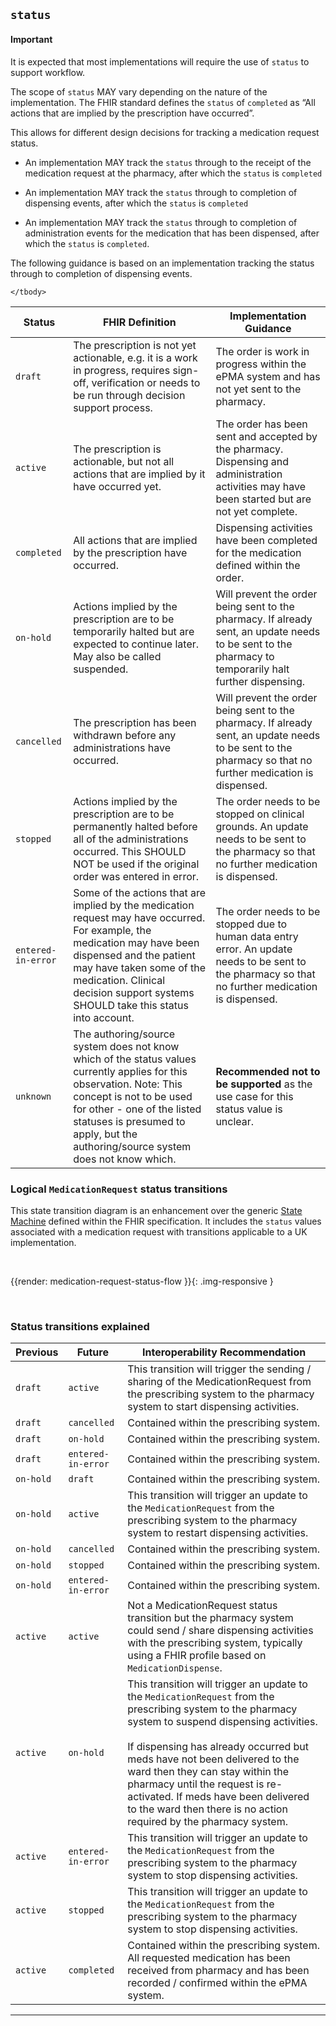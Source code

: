 ## `status`

<div markdown="span" class="alert alert-warning" role="alert"><i class="fa fa-information"></i><h4>Important</h4>
It is expected that most implementations will require the use of <code>status</code> to support workflow.
</div>

The scope of `status` MAY vary depending on the nature of the implementation. The FHIR standard defines the `status` of `completed` as “All actions that are implied by the prescription have occurred”. 

This allows for different design decisions for tracking a medication request status.

- An implementation MAY track the `status` through to the receipt of the medication request at the pharmacy, after which the `status` is `completed`

- An implementation MAY track the `status` through to completion of dispensing events, after which the `status` is `completed`

- An implementation MAY track the `status` through to completion of administration events for the medication that has been dispensed, after which the `status` is `completed`.


The following guidance is based on an implementation tracking the status through to completion of dispensing events.

<table id="assets">
    <thead>
        <tr>
            <th>Status</th>
            <th>FHIR Definition</th>
            <th>Implementation Guidance</th>
        </tr>
    </thead>
    <tbody>
        <!-- Draft -->
        <tr>
            <td><code>draft</code></td>
            <td>
            	The prescription is not yet actionable, e.g. it is a work in progress, requires sign-off, verification or needs to be run through decision support process.
            </td>
            <td>
                The order is work in progress within the ePMA system and has not yet sent to the pharmacy.
            </td>
        </tr>
        <!-- Active -->
        <tr>
            <td><code>active</code></td>
            <td>
                The prescription is actionable, but not all actions that are implied by it have occurred yet.
            </td>
            <td>
                The order has been sent and accepted by the pharmacy. Dispensing and administration activities may have been started but are not yet complete.
            </td>
        </tr>
        <!-- Completed -->
        <tr>
            <td><code>completed</code></td>
            <td>
                All actions that are implied by the prescription have occurred.
            </td>
            <td>
                Dispensing activities have been completed for the medication defined within the order.
            </td>
        </tr>
        <!-- On hold -->
        <tr>
            <td><code>on-hold</code></td>
            <td>
                Actions implied by the prescription are to be temporarily halted but are expected to continue later. May also be called suspended.
            </td>
            <td>
                Will prevent the order being sent to the pharmacy. If already sent, an update needs to be sent to the pharmacy to temporarily halt further dispensing.
            </td>
        </tr>
        <!-- Cancelled -->
        <tr>
            <td><code>cancelled</code></td>
            <td>
                The prescription has been withdrawn before any administrations have occurred.
            </td>
            <td>
                Will prevent the order being sent to the pharmacy. If already sent, an update needs to be sent to the pharmacy so that no further medication is dispensed.
            </td>
        </tr>
        <!-- Stopped -->
        <tr>
            <td><code>stopped</code></td>
            <td>
                Actions implied by the prescription are to be permanently halted before all of the administrations occurred. This SHOULD NOT be used if the original order was entered in error.
            </td>
            <td>
                The order needs to be stopped on clinical grounds. An update needs to be sent to the pharmacy so that no further medication is dispensed.
            </td>
        </tr>
        <!-- Entered in Error -->
        <tr>
            <td><code>entered-in-error</code></td>
            <td>
                Some of the actions that are implied by the medication request may have occurred. For example, the medication may have been dispensed and the patient may have taken some of the medication. Clinical decision support systems SHOULD take this status into account.
            </td>
            <td>
                The order needs to be stopped due to human data entry error. An update needs to be sent to the pharmacy so that no further medication is dispensed.
            </td>
        </tr>
        <!-- Unknown -->
        <tr>
            <td><code>unknown</code></td>
            <td>
                The authoring/source system does not know which of the status values currently applies for this observation. Note: This concept is not to be used for other - one of the listed statuses is presumed to apply, but the authoring/source system does not know which.
            </td>
            <td>
                <strong>Recommended not to be supported</strong> as the use case for this status value is unclear.
            </td>
        </tr>
        
    </tbody>
</table>

### Logical `MedicationRequest` status transitions

This state transition diagram is an enhancement over the generic [State Machine](https://www.hl7.org/fhir/request.html#statemachine) defined within the FHIR specification. It includes the `status` values associated with a medication request with transitions applicable to a UK implementation.

<br />

{{render: medication-request-status-flow }}{: .img-responsive }

<br />

### Status transitions explained

<table id="assets">
    <thead>
        <tr>
            <th>Previous</th>
            <th>Future</th>
            <th>Interoperability Recommendation</th>
        </tr>
    </thead>
    <tbody>
        <!-- Draft to Active -->
        <tr>
            <td><code>draft</code></td>
            <td><code>active</code></td>
            <td>
                This transition will trigger the sending / sharing of the MedicationRequest from the prescribing system to the pharmacy system to start dispensing activities.
            </td>
        </tr>
        <!-- Draft to Cancelled -->
        <tr>
            <td><code>draft</code></td>
            <td><code>cancelled</code></td>
            <td>
                Contained within the prescribing system.
            </td>
        </tr>
        <!-- Draft to On-hold -->
        <tr>
            <td><code>draft</code></td>
            <td><code>on-hold</code></td>
            <td>
                Contained within the prescribing system.
            </td>
        </tr>
        <!-- Draft to Entered-in-Error -->
        <tr>
            <td><code>draft</code></td>
            <td><code>entered-in-error</code></td>
            <td>
                Contained within the prescribing system.
            </td>
        </tr>
        <!-- On-hold to Draft -->
        <tr>
            <td><code>on-hold</code></td>
            <td><code>draft</code></td>
            <td>
                Contained within the prescribing system.
            </td>
        </tr>
        <!-- On-hold to Active -->
        <tr>
            <td><code>on-hold</code></td>
            <td><code>active</code></td>
            <td>
                This transition will trigger an update to the <code>MedicationRequest</code> from the prescribing system to the pharmacy system to restart dispensing activities.
            </td>
        </tr>
        <!-- On-hold to Canelled -->
        <tr>
            <td><code>on-hold</code></td>
            <td><code>cancelled</code></td>
            <td>
                Contained within the prescribing system.
            </td>
        </tr>
        <!-- On-hold to Stopped -->
        <tr>
            <td><code>on-hold</code></td>
            <td><code>stopped</code></td>
            <td>
                Contained within the prescribing system.
            </td>
        </tr>
        <!-- On-hold to Entered-in-error -->
        <tr>
            <td><code>on-hold</code></td>
            <td><code>entered-in-error</code></td>
            <td>
                Contained within the prescribing system.
            </td>
        </tr>
        <!-- Active to Active -->
        <tr>
            <td><code>active</code></td>
            <td><code>active</code></td>
            <td>
                Not a MedicationRequest status transition but the pharmacy system could send / share dispensing activities with the prescribing system, typically using a FHIR profile based on <code>MedicationDispense</code>.
            </td>
        </tr>
        <!-- Active to On-hold -->
        <tr>
            <td><code>active</code></td>
            <td><code>on-hold</code></td>
            <td>
                This transition will trigger an update to the <code>MedicationRequest</code> from the prescribing system to the pharmacy system to suspend dispensing activities.
                <br />
                <br />
                If dispensing has already occurred but meds have not been delivered to the ward then they can stay within the pharmacy until the request is re-activated. If meds have been delivered to the ward then there is no action required by the pharmacy system.
            </td>
        </tr>
        <!-- Active to Entered-in-Error -->
        <tr>
            <td><code>active</code></td>
            <td><code>entered-in-error</code></td>
            <td>
                This transition will trigger an update to the <code>MedicationRequest</code> from the prescribing system to the pharmacy system to stop dispensing activities.
            </td>
        </tr>
        <!-- Active to Stopped -->
        <tr>
            <td><code>active</code></td>
            <td><code>stopped</code></td>
            <td>
                This transition will trigger an update to the <code>MedicationRequest</code> from the prescribing system to the pharmacy system to stop dispensing activities.
            </td>
        </tr>
        <!-- Active to Completed -->
        <tr>
            <td><code>active</code></td>
            <td><code>completed</code></td>
            <td>
                Contained within the prescribing system. All requested medication has been received from pharmacy and has been recorded / confirmed within the ePMA system.
            </td>
        </tr>
    </tbody>
</table>

---